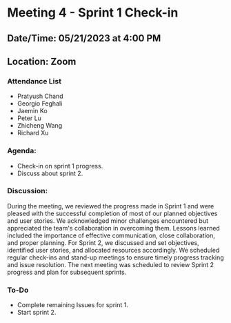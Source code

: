 # Meeting 4 - Sprint 1 Check-in
## Date/Time: 05/21/2023 at 4:00 PM
## Location: Zoom

### Attendance List
- Pratyush Chand
- Georgio Feghali
- Jaemin Ko
- Peter Lu
- Zhicheng Wang
- Richard Xu

### Agenda:
- Check-in on sprint 1 progress.
- Discuss about sprint 2.

### Discussion:
During the meeting, we reviewed the progress made in Sprint 1 and were pleased with the successful completion of most of our planned objectives and user stories. We acknowledged minor challenges encountered but appreciated the team's collaboration in overcoming them. Lessons learned included the importance of effective communication, close collaboration, and proper planning. For Sprint 2, we discussed and set objectives, identified user stories, and allocated resources accordingly. We scheduled regular check-ins and stand-up meetings to ensure timely progress tracking and issue resolution. The next meeting was scheduled to review Sprint 2 progress and plan for subsequent sprints.
 
 ### To-Do
 - Complete remaining Issues for sprint 1.
 - Start sprint 2.
